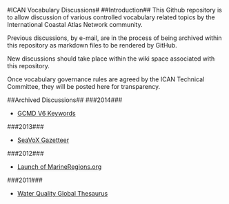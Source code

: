 #ICAN Vocabulary Discussions#
##Introduction##
This Github repository is to allow discussion of various controlled vocabulary related topics by the International Coastal Atlas Network community.

Previous discussions, by e-mail, are in the process of being archived within this repository as markdown files to be rendered by GitHub.

New discussions should take place within the wiki space associated with this repository.

Once vocabulary governance rules are agreed by the ICAN Technical Committee, they will be posted here for transparency.

##Archived Discussions##
###2014###
- [GCMD V6 Keywords][1]

###2013###
- [SeaVoX Gazetteer][2]

###2012###
- [Launch of MarineRegions.org][3]

###2011###
- [Water Quality Global Thesaurus][4]

[1]: gcmd_v6_keywords.md
[2]: seavox_gazeteer.md
[3]: launch_marineregions.md
[4]: water_quality_thesaurus_global.md